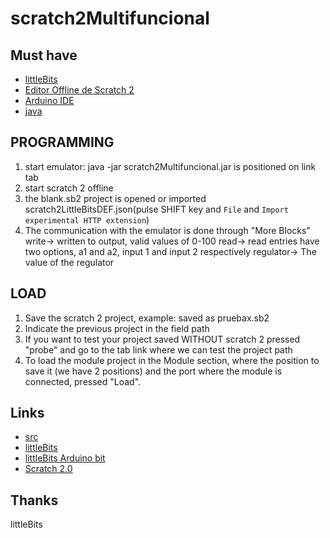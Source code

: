 scratch2Multifuncional
======================

Must have
-----------
- [littleBits](http://littlebits.cc)
- [Editor Offline de Scratch 2](http://scratch.mit.edu/scratch2download/)
- [Arduino IDE](http://arduino.cc/en/main/software)
- [java](https://www.java.com/es/download/)

PROGRAMMING
-------------
1. start emulator: java -jar scratch2Multifuncional.jar
    is positioned on link tab
2. start scratch 2 offline
3. the blank.sb2 project is opened or imported scratch2LittleBitsDEF.json(pulse SHIFT key and ```File``` and ```Import experimental HTTP extension```)
4. The communication with the emulator is done through "More Blocks"
     write-> written to output, valid values of 0-100
     read-> read entries have two options, a1 and a2, input 1 and input 2 respectively
     regulator-> The value of the regulator

LOAD
------
1. Save the scratch 2 project, example: saved as pruebax.sb2
2. Indicate the previous project in the field path
3. If you want to test your project saved WITHOUT scratch 2 pressed "probe" and go to the tab link where we can test the project path
4. To load the module project in the Module section, where the position to save it (we have 2 positions) and the port where the module is connected, pressed "Load".


Links
-----
- [src](https://github.com/electronicadivertida/scratch2Multifuncional)
- [littleBits](http://littlebits.cc)
- [littleBits Arduino bit](http://littlebits.cc/bits/arduino)
- [Scratch 2.0](http://scratch.mit.edu)

Thanks 
-----
littleBits
